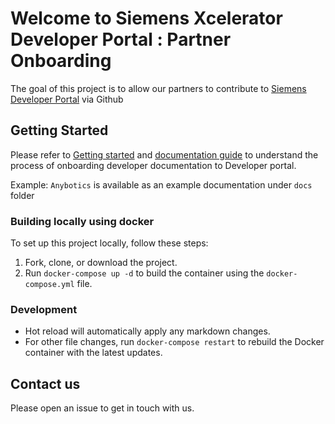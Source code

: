 # Welcome to Siemens Xcelerator Developer Portal : Partner Onboarding

The goal of this project is to allow our partners to contribute to [Siemens Developer Portal](https://developer.siemens.com/) via Github

## Getting Started

Please refer to [Getting started](./contribution-guidelines/getting-started.md) and [documentation guide](./contribution-guidelines/documentation.md) to understand the process of onboarding developer documentation to Developer portal.

Example: `Anybotics` is available as an example documentation under `docs` folder

### Building locally using docker

To set up this project locally, follow these steps:

1. Fork, clone, or download the project.
2. Run `docker-compose up -d` to build the container using the `docker-compose.yml` file.

### Development

- Hot reload will automatically apply any markdown changes.
- For other file changes, run `docker-compose restart` to rebuild the Docker container with the latest updates.

## Contact us

Please open an issue to get in touch with us.
